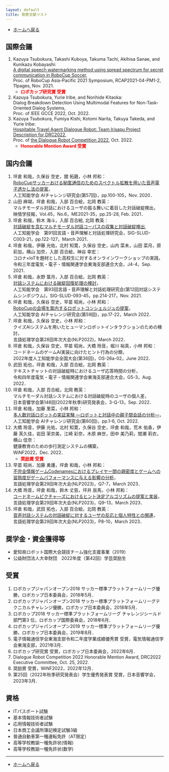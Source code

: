 ```yaml
---
layout: default
title: 発表文献リスト
---
```

- [ホームへ戻る](../)

## 国際会議
1. Kazuya Tsubokura, Takashi Kuboya, Takuma Tachi, Akihisa Sanae, and Kunikazu Kobayashi:
<br>[A digital speech watermarking method using spread spectrum for secret communication in RoboCup Soccer](https://www.osaka-kyoiku.ac.jp/~challeng/RCAP2021/symposium_overview.html),
<br>Proc. of RoboCup Asia-Pacific 2021 Symposium, RCAP2021-04-PM1-2, 11pages, Nov. 2021.
   - __<span style="color: red; ">ロボカップ研究賞 受賞</span>__
1. Kazuya Tsubokura, Yurie Iribe, and Norihide Kitaoka:
<br>Dialog Breakdown Detection Using Multimodal Features for Non-Task-Oriented Dialog Systems,
<br>Proc. of IEEE GCCE 2022, Oct. 2022.
1. Kazuya Tsubokura, Fumiya Kishi, Kotomi Narita, Takuya Takeda, and Yurie Iribe:
<br>[Hospitable Travel Agent Dialogue Robot: Team Irisapu Project Description for DRC2022](https://arxiv.org/abs/2210.09790),
<br>Proc. of [the Dialogue Robot Competition 2022](https://sites.google.com/view/drc2022-jp), Oct. 2022.
    - __<span style="color: red; ">Honorable Mention Award 受賞</span>__

## 国内会議
1. 坪倉 和哉，久保谷 空史，舘 拓磨，小林 邦和：<br>[RoboCupサッカーおける秘匿通信のためのスペクトル拡散を用いた音声電子透かし法の提案](http://www.osaka-kyoiku.ac.jp/~challeng/SIG-Challenge-057/)，<br>人工知能学会 AIチャレンジ研究会(第57回)，pp.100-105，Nov. 2020．
1. 山田 麻瑚，坪倉 和哉，入部 百合絵，北岡 教英：<br>マルチモーダル対話におけるユーザの振る舞いに着目した対話破綻検出，<br>映情学技報，Vol.45，No.6，ME2021-35，pp.25-28, Feb. 2021．
1. 坪倉 和哉，鈴木 海斗，入部 百合絵, 北岡 教英：<br>[対話破綻を含むマルチモーダル対話コーパスの収集と対話破綻検出](https://jsai.ixsq.nii.ac.jp/ej/index.php?active_action=repository_view_main_item_detail&page_id=13&block_id=23&item_id=10997&item_no=1), <br>人工知能学会　第91回言語・音声理解と対話処理研究会，SIG-SLUD-C003-21，pp.122-127，March 2021．
1. 坪倉 和哉，伊藤 光佑，北村 知寛，久保谷 空史，山内 菜未，山田 菜月，原 彩加，横山 加奈，入部 百合絵，神谷 幸宏：<br>コロナ×IoTを題材とした高校生に対するオンラインワークショップの実践，<br>令和三年度電気・電子・情報関連学会東海支部連合大会，J4-4，Sep. 2021．
1. 坪倉 和哉，永野 葉月，入部 百合絵，北岡 教英：<br>[対話システムにおける破綻回復処理の検討](https://www.jstage.jst.go.jp/article/jsaislud/93/0/93_214/_article/-char/ja/)， <br>人工知能学会　第93回言語・音声理解と対話処理研究会(第12回対話システムシンポジウム)，SIG-SLUD-093-45，pp.214-217，Nov. 2021.
1. 坪倉 和哉，久保谷 空史，早苗 昭尚，小林 邦和：<br>[RoboCupの会場を案内するロボットコンシェルジュの提案](https://www.osaka-kyoiku.ac.jp/~challeng/SIG-Challenge-059/)，<br>人工知能学会 AIチャレンジ研究会(第59回)，pp.17-22，March 2022．
1. 坪倉 和哉，久保谷 空史，小林 邦和：<br>クイズAIシステムを用いたヒューマンロボットインタラクションのための検討，<br>言語処理学会第28回年次大会(NLP2022)，March 2022．
1. 坪倉 和哉，久保谷 空史，早苗 昭尚，大橋 玲音，堀川 裕真，小林 邦和：<br>コードネームのゲームAI実装に向けたヒント行為の分類，<br>2022年度人工知能学会全国大会(第36回)，OS-26a-02，June 2022．
1. 武田 拓也，坪倉 和哉，入部 百合絵，北岡 教英：<br>テキストチャットの対話破綻時におけるユーザ応答時間の分析，<br>令和四年度電気・電子・情報関連学会東海支部連合大会，G5-3，Aug. 2022．
1. 坪倉 和哉，入部 百合絵，北岡 教英：<br>マルチモーダル対話システムにおける対話破綻時のユーザの個人差，<br>日本音響学会第148回(2022年秋季)研究発表会，3-Q-13，Sep. 2022．
1. 坪倉 和哉，加藤 里菜，小林 邦和：<br>[多人数対話ロボットの実証実験 ―ロボットと対話中の親子間会話の分析―](https://www.osaka-kyoiku.ac.jp/~challeng/SIG-Challenge-060/)，<br>人工知能学会 AIチャレンジ研究会(第60回)，pp.1-6, Oct. 2022.
1. 大橋 玲音，伊藤 光佑，北村 知寛，久保谷 空史，坪倉 和哉，荒木 佑香，伊藤 芙久佳，岩田 茉奈美，江崎 彩奈，木原 麻世，田中 美乃莉，間瀬 莉衣，横山 佳奈：<br>健康教育のための歩行測定システムの構築，<br>WiNF2022，Dec. 2022．
    - __<span style="color: red; ">奨励賞 受賞</span>__
1. 早苗 昭尚，加藤 勇護，坪倉 和哉，小林 邦和：<br>[不完全情報ゲームCodenamesにおけるプレイヤー間の親密度とゲームへの習熟度がゲームパフォーマンスに与える影響の分析](https://www.anlp.jp/proceedings/annual_meeting/2023/pdf_dir/Q7-7.pdf)，<br>言語処理学会第29回年次大会(NLP2023)，Q7-7，March 2023．
1. 大橋 玲音，坪倉 和哉，鈴木 丈慈，坪井 辰馬，小林 邦和：<br>[コードネームピクチャ―ズにおけるヒント決定アルゴリズムの提案と実装](anlp.jp/proceedings/annual_meeting/2023/pdf_dir/Q9-13.pdf)，<br>言語処理学会第29回年次大会(NLP2023)，Q9-13，March 2023．
1. 坪倉 和哉，武田 拓也，入部 百合絵，北岡 教英：<br>[音声対話システムの対話破綻に対するユーザの反応と個人特性との関連](https://www.anlp.jp/proceedings/annual_meeting/2023/pdf_dir/P8-10.pdf)，<br>言語処理学会第29回年次大会(NLP2023)，P8-10，March 2023．

## 奨学金・資金獲得等
- 愛知県ロボット国際大会競技チーム強化支援事業（2019）
- 公益財団法人大幸財団　2022年度（第42回）学芸奨励生

## 受賞
1. ロボカップジャパンオープン2018 サッカー標準プラットフォームリーグ優勝，ロボカップ日本委員会，2018年5月．
1. ロボカップジャパンオープン2018 サッカー標準プラットフォームリーグテクニカルチャレンジ優勝，ロボカップ日本委員会，2018年5月．
1. ロボカップ2018 サッカー標準プラットフォームリーグ チャレンジシールド部門第3 位，ロボカップ国際委員会，2018年6月．
1. ロボカップジャパンオープン2019 サッカー標準プラットフォームリーグ優勝，ロボカップ日本委員会，2019年8月．
1. 電子情報通信学会東海支部令和二年度学業成績優秀賞 受賞，電気情報通信学会東海支部，2021年3月．
1. ロボカップ研究賞 受賞，ロボカップ日本委員会，2022年6月．
1. Dialogue Robot Competition 2022 Honorable Mention Award, DRC2022 Executive Committee, Oct. 25, 2022.
1. 奨励賞 受賞，WiNF2022，2022年12月．
1. 第25回（2022年秋季研究発表会）学生優秀発表賞 受賞，日本音響学会，2023年3月．

## 資格
- ITパスポート試験
- 基本情報技術者試験
- 応用情報技術者試験
- 日本商工会議所簿記検定試験3級
- 普通自動車第一種運転免許（AT限定）
- 高等学校教諭一種免許状(情報)
- 高等学校教諭一種免許状(数学)

---
- [ホームへ戻る](../)
